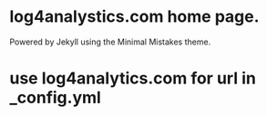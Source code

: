 # log4analystics.com home page.
Powered by Jekyll using the Minimal Mistakes theme.
# use log4analytics.com for url in _config.yml

